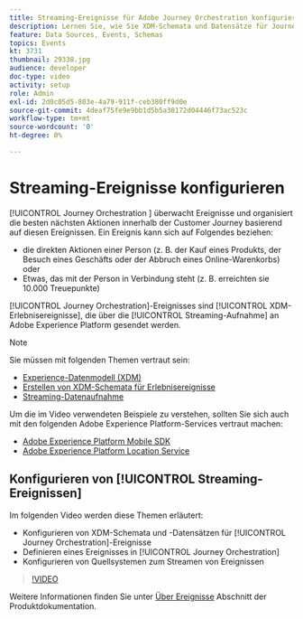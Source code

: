 ```yaml
---
title: Streaming-Ereignisse für Adobe Journey Orchestration konfigurieren
description: Lernen Sie, wie Sie XDM-Schemata und Datensätze für Journey Orchestration-Ereignisse konfigurieren, ein Ereignis in Journey Orchestration definieren und Quellsysteme für das Streaming von Ereignissen konfigurieren.
feature: Data Sources, Events, Schemas
topics: Events
kt: 3731
thumbnail: 29338.jpg
audience: developer
doc-type: video
activity: setup
role: Admin
exl-id: 2d0c05d5-803e-4a79-911f-ceb380ff9d0e
source-git-commit: 4deaf75fe9e9bb1d5b5a38172d04446f73ac523c
workflow-type: tm+mt
source-wordcount: '0'
ht-degree: 0%

---
```


# Streaming-Ereignisse konfigurieren

[!UICONTROL Journey Orchestration ] überwacht Ereignisse und organisiert die besten nächsten Aktionen innerhalb der Customer Journey basierend auf diesen Ereignissen. Ein Ereignis kann sich auf Folgendes beziehen:

* die direkten Aktionen einer Person (z. B. der Kauf eines Produkts, der Besuch eines Geschäfts oder der Abbruch eines Online-Warenkorbs) oder
* Etwas, das mit der Person in Verbindung steht (z. B. erreichten sie 10.000 Treuepunkte)

[!UICONTROL Journey Orchestration]-Ereignisses sind [!UICONTROL XDM-Erlebnisereignisse], die über die [!UICONTROL Streaming-Aufnahme] an Adobe Experience Platform gesendet werden.

>[!NOTE]
>
>Sie müssen mit folgenden Themen vertraut sein:
>
>* [Experience-Datenmodell (XDM)](https://experienceleague.adobe.com/docs/platform-learn/tutorials/schemas/schemas-and-experience-data-model.html?lang=de)
>* [Erstellen von XDM-Schemata für Erlebnisereignisse](https://experienceleague.adobe.com/docs/platform-learn/tutorials/schemas/create-schemas.html?lang=de)
>* [Streaming-Datenaufnahme](https://experienceleague.adobe.com/docs/platform-learn/tutorials/data-ingestion/understanding-streaming-ingestion.html?lang=en)
>
>Um die im Video verwendeten Beispiele zu verstehen, sollten Sie sich auch mit den folgenden Adobe Experience Platform-Services vertraut machen:
>
>* [Adobe Experience Platform Mobile SDK](https://experienceleague.adobe.com/docs/platform-learn/data-collection/mobile-sdk/overview.html?lang=de)
>* [Adobe Experience Platform Location Service](https://experienceleague.adobe.com/docs/places/using/home.html?lang=de)


## Konfigurieren von [!UICONTROL Streaming-Ereignissen]

Im folgenden Video werden diese Themen erläutert:

* Konfigurieren von XDM-Schemata und -Datensätzen für [!UICONTROL Journey Orchestration]-Ereignisse
* Definieren eines Ereignisses in [!UICONTROL Journey Orchestration]
* Konfigurieren von Quellsystemen zum Streamen von Ereignissen

>[!VIDEO](https://video.tv.adobe.com/v/29338?quality=12)

Weitere Informationen finden Sie unter [Über Ereignisse](https://experienceleague.adobe.com/docs/journeys/using/events-journeys/about-events/about-events.html?lang=en) Abschnitt der Produktdokumentation.

